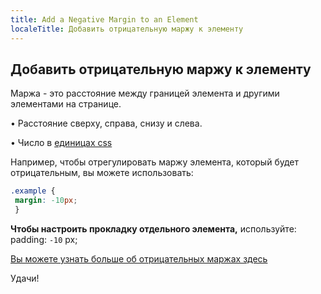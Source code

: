 ```yaml
---
title: Add a Negative Margin to an Element
localeTitle: Добавить отрицательную маржу к элементу
---
```

## Добавить отрицательную маржу к элементу

Маржа - это расстояние между границей элемента и другими элементами на странице.

• Расстояние сверху, справа, снизу и слева.

• Число в [единицах css](https://www.tutorialspoint.com/css/css_measurement_units.htm)

Например, чтобы отрегулировать маржу элемента, который будет отрицательным, вы можете использовать:

```css
.example { 
 margin: -10px; 
 } 
```

**Чтобы настроить прокладку отдельного элемента,** используйте: padding: `-10` px;

[Вы можете узнать больше об отрицательных маржах здесь](https://www.smashingmagazine.com/2009/07/the-definitive-guide-to-using-negative-margins/)

Удачи!